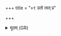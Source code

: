 +++
title = "०९ उतो त्वत् प्र"

+++
<details><summary>मूलम् (GR)</summary>

उतो त्वत् प्र पातयत्य्  
उतो त्वद् अपि नह्यति ।  
उतो त्वद् अस्वकं कृत्वा  
राजा वरुण ईयते ॥
</details>